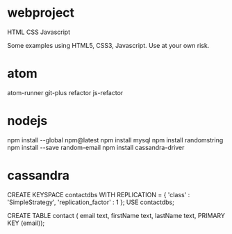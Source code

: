 # webproject
HTML CSS Javascript

Some examples using HTML5, CSS3, Javascript.
Use at your own risk.

# atom
atom-runner
git-plus
refactor
js-refactor

# nodejs
npm install --global npm@latest
npm install mysql
npm install randomstring
npm install --save random-email
npm install cassandra-driver

# cassandra
CREATE KEYSPACE contactdbs WITH REPLICATION = { 'class' : 'SimpleStrategy', 'replication_factor' : 1 };
USE contactdbs;

CREATE TABLE contact (
  email text,
  firstName text,
  lastName text,
  PRIMARY KEY (email));
